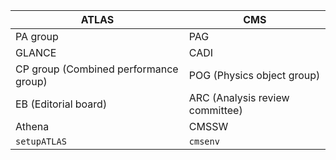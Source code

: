 | ATLAS | CMS | 
| ----------- | ----------- |
| PA group | PAG | 
| GLANCE | CADI | 
| CP group (Combined performance group) | POG (Physics object group) | 
| EB (Editorial board) | ARC (Analysis review committee) | 
| Athena | CMSSW | 
| `setupATLAS` | `cmsenv` |
